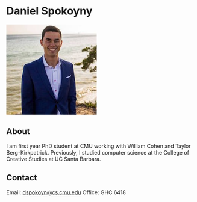 # Daniel Spokoyny
![pic](resources/bio.jpeg)

## About
I am first year PhD student at CMU working with William Cohen and Taylor Berg-Kirkpatrick.
Previously, I studied computer science at the College of Creative Studies at UC Santa Barbara.

## Contact
Email: dspokoyn@cs.cmu.edu
Office: GHC 6418

